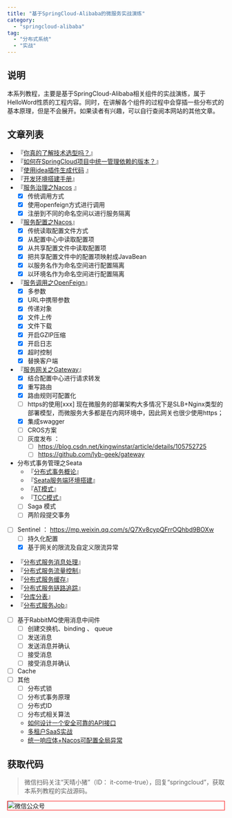 ```yaml
---
title: "基于SpringCloud-Alibaba的微服务实战演练"
category:
  - "springcloud-alibaba"
tag:
  - "分布式系统"
  - "实战"
---
```


## 说明

本系列教程，主要是基于SpringCloud-Alibaba相关组件的实战演练，属于HelloWord性质的工程内容。同时，在讲解各个组件的过程中会穿插一些分布式的基本原理，但是不会展开。如果读者有兴趣，可以自行查阅本网站的其他文章。


## 文章列表

- 『[你真的了解技术选型吗？](./before/chapterA.md)』
- 『[如何在SpringCloud项目中统一管理依赖的版本？](./before/chapterB.md)』 
- 『[使用idea插件生成代码](./before/easycode.md) 』
- 『[开发环境搭建手册](./before/env.md)』
- 『[服务治理之Nacos](chapter01.md) 』
  - [x] 传统调用方式
  - [x] 使用openfeign方式进行调用
  - [x] 注册到不同的命名空间以进行服务隔离
- 『[服务配置之Nacos](chapter02.md)』
  - [x] 传统读取配置文件方式
  - [x] 从配置中心中读取配置项
  - [x] 从共享配置文件中读取配置项
  - [x] 把共享配置文件中的配置项映射成JavaBean
  - [x] 以服务名作为命名空间进行配置隔离
  - [x] 以环境名作为命名空间进行配置隔离
- 『[服务调用之OpenFeign](chapter03.md)』
  - [x] 多参数
  - [x] URL中携带参数
  - [x] 传递对象
  - [x] 文件上传
  - [x] 文件下载
  - [x] 开启GZIP压缩
  - [x] 开启日志
  - [x] 超时控制
  - [x] 替换客户端
- 『[服务网关之Gateway](chapter04.md)』
  - [x] 结合配置中心进行请求转发
  - [x] 重写路由
  - [x] 路由规则可配置化
  - [ ] https的使用[xxx] 现在微服务的部署架构大多情况下是SLB+Nginx类型的部署模型，而微服务大多都是在内网环境中，因此网关也很少使用https；
  - [x] 集成swagger
  - [ ] CROS方案
  - [ ] 灰度发布 ： 
    - [ ] https://blog.csdn.net/kingwinstar/article/details/105752725
    - [ ] https://github.com/lyb-geek/gateway
- 分布式事务管理之Seata
  - 『[分布式事务概论](./seata/distribute-transaction.md)』
  - 『[Seata服务端环境搭建](./seata/install-seata.md)』
  - 『[AT模式](./seata/seata-at.md)』
  - 『[TCC模式](./seata/seata-tcc.md)』
  - [ ]  Saga 模式 
  - [ ] 两阶段提交事务
- [ ] Sentinel ： https://mp.weixin.qq.com/s/Q7Xv8cypQFrrOQhbd9BOXw
  - [ ] 持久化配置
  - [x] 基于网关的限流及自定义限流异常
- 『[分布式服务消息处理](chapter06.md)』
- 『[分布式服务流量控制](chapter07.md)』
- 『[分布式服务缓存](chapter08.md)』
- 『[分布式服务链路追踪](chapter09.md)』
- 『[分库分表](chapter10.md)』
- 『[分布式服务Job](chapter11.md)』
- [ ] 基于RabbitMQ使用消息中间件
  - [ ] 创建交换机、binding 、 queue 
  - [ ] 发送消息
  - [ ] 发送消息并确认
  - [ ] 接受消息
  - [ ] 接受消息并确认
- [ ] Cache
- [ ] 其他
  - [ ] 分布式锁
  - [ ] 分布式事务原理
  - [ ] 分布式ID
  - [ ] 分布式相关算法
  - [如何设计一个安全可靠的API接口](./other/create-a-niubi-api.md) 
  - [多租户SaaS实战](./other/una-saas-toturial.md)
  - [统一响应体+Nacos可配置全局异常](./other/global-exception.md)


## 获取代码

> 微信扫码关注“天晴小猪”（ID： it-come-true），回复“springcloud”，获取本系列教程的实战源码。


<img style="border:1px red solid; display:block; margin:0 auto;" src="https://tianqingxiaozhu.oss-cn-shenzhen.aliyuncs.com/img/qrcode.jpg" alt="微信公众号" />






